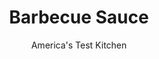 ---
layout: ../../layouts/MarkdownPostLayout.astro
title: Barbecue Sauce
author: America's Test Kitchen
pubDate: 2023-03-15
description: "A perfect barbecue sauce is one of the most important components of lip-smacking ribs."
image_url: https://res.cloudinary.com/hksqkdlah/image/upload/ar_1:1,c_fill,dpr_2.0,f_auto,fl_lossy.progressive.strip_profile,g_faces:auto,q_auto:low,w_344/9371_sfs-stickyribs-15-294257
tags: ["American","Grilling & Barbecue","Sauces","Condiments"]
calories: 1822
protein: 1
carbohydrates: 55
fats: 
fiber: 1
ingredients: ["1/4 cup, vegetable oil","2 , onions, chopped fine","2 , garlic cloves, minced","2 teaspoons, chili powder","1/2 teaspoon, cayenne pepper","2 cups, ketchup","10 tablespoons, molasses","1/4 cup, cider vinegar","1/4 cup, Worcestershire sauce","1/4 cup, Dijon mustard","2 teaspoons, hot sauce"]
serves: 6
time: "50 minutes"
instructions: ["Heat oil in large saucepan over medium heat until shimmering. Add onions and cook until softened, about 5 minutes. Stir in garlic, chili powder, and cayenne and cook until fragrant, about 30 seconds.","Add ketchup, molasses, vinegar, Worcestershire, mustard, and hot sauce and simmer, stirring occasionally, until sauce is thickened and reduced to 3 cups, about 30 minutes. (Sauce can be refrigerated for up to 1 week or frozen for up to 1 month.)"]
nutrition: ["941 mg Potassium","67 mg Phosphorus","118 mg Calcium","3 mg Iron","108 mg Magnesium","1035 mg Sodium","10 g Fat","1 mg Niacin (B3)","7 g Monounsaturated","1 g Polyunsaturated","9 mg Vitamin C","1 g Fiber","17 µg Folate (food)","46 g Sugars","3 µg Vitamin K","128 g Water","55 g Carbs","17 µg Folate equivalent (total)","1 g Protein","3 mg Vitamin E","38 µg Vitamin A","303 kcal Energy","26 g Sugars, added","1822 calories"]
notes: "This recipe was developed using relatively mild Franks RedHot hot sauce."
---